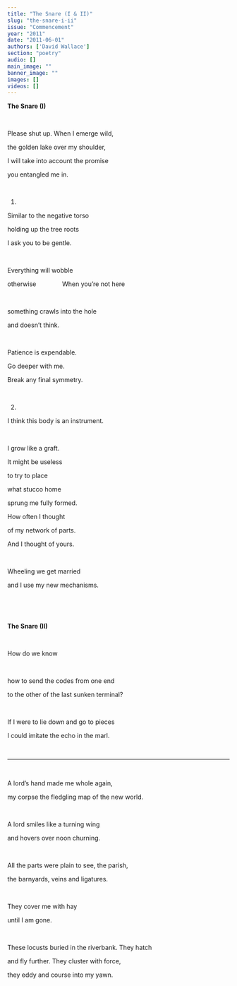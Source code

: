 ```yaml
---
title: "The Snare (I & II)"
slug: "the-snare-i-ii"
issue: "Commencement"
year: "2011"
date: "2011-06-01"
authors: ['David Wallace']
section: "poetry"
audio: []
main_image: ""
banner_image: ""
images: []
videos: []
---
```

**The Snare (I)**

 

Please shut up. When I emerge wild,

 the golden lake over my shoulder,

 I will take into account the promise

 you entangled me in.

  

 1.

 Similar to the negative torso

 holding up the tree roots

 I ask you to be gentle.

  

 Everything will wobble

 otherwise               When you’re not here

  

 something crawls into the hole

 and doesn’t think.

  

 Patience is expendable.

 Go deeper with me.

 Break any final symmetry.

  

 2.

 I think this body is an instrument.

  

 I grow like a graft.

 It might be useless

 to try to place

 what stucco home

 sprung me fully formed.

 How often I thought

 of my network of parts.

 And I thought of yours.

  

 Wheeling we get married

 and I use my new mechanisms.

  

  

 **The Snare (II)**

  

 How do we know

  

 how to send the codes from one end

 to the other of the last sunken terminal?

  

 If I were to lie down and go to pieces

 I could imitate the echo in the marl.

  

 *** 

  

 A lord’s hand made me whole again,

 my corpse the fledgling map of the new world.

  

 A lord smiles like a turning wing

 and hovers over noon churning.

  

 All the parts were plain to see, the parish,

 the barnyards, veins and ligatures.

  

 They cover me with hay

 until I am gone.

  

 These locusts buried in the riverbank. They hatch 

 and fly further. They cluster with force,

 they eddy and course into my yawn.

